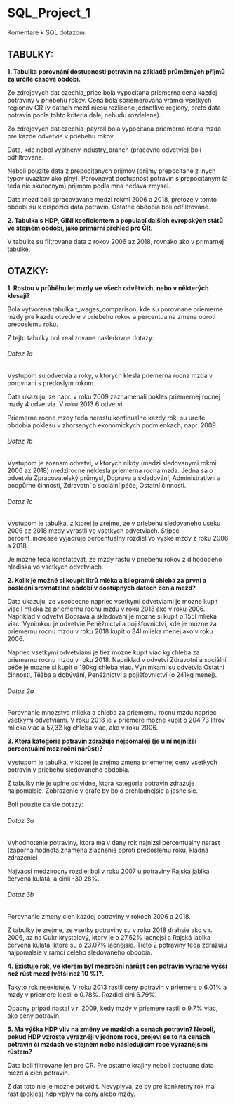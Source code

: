 # SQL_Project_1

Komentare k SQL dotazom:

## TABULKY:

**1. Tabulka porovnání dostupnosti potravin na základě průměrných příjmů za určité časové období.**

Zo zdrojovych dat czechia_price bola vypocitana priemerna cena kazdej potraviny v priebehu rokov. Cena bola spriemerovana vramci vsetkych regionov CR (v datach mezd niesu rozlisene jednotlive regiony, preto data potravin podla tohto kriteria dalej nebudu rozdelene).

Zo zdrojovych dat czechia_payroll bola vypocitana priemerna rocna mzda pre kazde odvetvie v priebehu rokov.

Data, kde nebol vyplneny industry_branch (pracovne odvetvie) boli odfiltrovane.

Neboli pouzite data z prepocitanych prijmov (prijmy prepocitane z inych typov uvazkov ako plny). Porovnavat dostupnost potravin s prepocitanym (a teda nie skutocnym) prijmom podla mna nedava zmysel.

Data mezd boli spracovavane medzi rokmi 2006 a 2018, pretoze v tomto obdobi su k dispozici data potravin. Ostatne obdobia boli odfiltrovane.

**2. Tabulka s HDP, GINI koeficientem a populací dalších evropských států ve stejném období, jako primární přehled pro ČR.**

V tabulke su filtrovane data z rokov 2006 az 2018, rovnako ako v primarnej tabulke.

## OTAZKY:

**1. Rostou v průběhu let mzdy ve všech odvětvích, nebo v některých klesají?**

Bola vytvorena tabulka t_wages_comparison, kde su porovnane priemerne mzdy pre kazde otvedvie v priebehu rokov a percentualna zmena oproti predoslemu roku.

Z tejto tabulky boli realizovane nasledovne dotazy:

###### Dotaz 1a

Vystupom su odvetvia a roky, v ktorych klesla priemerna rocna mzda v porovnani s predoslym rokom.

Data ukazuju, ze napr. v roku 2009 zaznamenali pokles priemernej rocnej mzdy 4 odvetvia. V roku 2013 6 odvetvi.

Priemerne rocne mzdy teda nerastu kontinualne kazdy rok, su urcite obdobia poklesu v zhorsenych ekonomickych podmienkach, napr. 2009.

###### Dotaz 1b

Vystupom je zoznam odvetvi, v ktorych nikdy (medzi sledovanymi rokmi 2006 az 2018) medzirocne neklesla priemerna rocna mzda. Jedna sa o odvetvia Zpracovatelský průmysl, Doprava a skladování, Administrativní a podpůrné činnosti, Zdravotní a sociální péče, Ostatní činnosti.

###### Dotaz 1c

Vystupom je tabulka, z ktorej je zrejme, ze v priebehu sledovaneho useku 2006 az 2018 mzdy vyrastli vo vsetkych odvetviach. Stlpec percent_increase vyjadruje percentualny rozdiel vo vyske mzdy z roku 2006 a 2018.

Je mozne teda konstatovat, ze mzdy rastu v priebehu rokov z dlhodobeho hladiska vo vsetkych odvetviach.

**2. Kolik je možné si koupit litrů mléka a kilogramů chleba za první a poslední srovnatelné období v dostupných datech cen a mezd?**

Data ukazuju, ze vseobecne napriec vsetkymi odvetviami je mozne kupit viac l mlieka za priemernu rocnu mzdu v roku 2018 ako v roku 2006. Napriklad v odvetvi Doprava a skladování je mozne si kupit o 155l mlieka viac. Vynimkou je odvetvie Peněžnictví a pojišťovnictví, kde je mozne za priemernu rocnu mzdu v roku 2018 kupit o 34l mlieka menej ako v roku 2006.

Napriec vsetkymi odvetviami je tiez mozne kupit viac kg chleba za priemernu rocnu mzdu v roku 2018. Napriklad v odvetvi Zdravotní a sociální péče je mozne si kupit o 190kg chleba viac. Vynimkami su odvetvia Ostatní činnosti, Těžba a dobývání, Peněžnictví a pojišťovnictví (o 241kg menej).

###### Dotaz 2a

Porovnanie mnozstva mlieka a chleba za priemernu rocnu mzdu napriec vsetkymi odvetviami. V roku 2018 je v priemere mozne kupit o 204,73 litrov mlieka viac a 57,32 kg chleba viac, ako v roku 2006.

**3. Která kategorie potravin zdražuje nejpomaleji (je u ní nejnižší percentuální meziroční nárůst)?**

Vystupom je tabulka, v ktorej je zrejma zmena priemernej ceny vsetkych potravin v priebehu sledovaneho obdobia.

Z tabulky nie je uplne ocividne, ktora kategoria potravin zdrazuje najpomalsie. Zobrazenie v grafe by bolo prehladnejsie a jasnejsie.

Boli pouzite dalsie dotazy:

###### Dotaz 3a

Vyhodnotenie potraviny, ktora ma v dany rok najnizsi percentualny narast (zaporna hodnota znamena zlacnenie oproti predoslemu roku, kladna zdrazenie).

Najvacsi medzirocny rozdiel bol v roku 2007 u potraviny Rajská jablka červená kulatá, a cinil -30.28%.

###### Dotaz 3b

Porovnanie zmeny cien kazdej potraviny v rokoch 2006 a 2018.

Z tabulky je zrejme, ze vsetky potraviny su v roku 2018 drahsie ako v r. 2006, az na Cukr krystalový, ktory je o 27.52% lacnejsi a Rajská jablka červená kulatá, ktore su o 23.07% lacnejsie. Tieto 2 potraviny teda zdrazuju najpomalsie v ramci celeho sledovaneho obdobia.

**4. Existuje rok, ve kterém byl meziroční nárůst cen potravin výrazně vyšší než růst mezd (větší než 10 %)?.**

Takyto rok neexistuje. V roku 2013 rastli ceny potravin v priemere o 6.01% a mzdy v priemere klesli o 0.78%. Rozdiel cini 6.79%.

Opacny pripad nastal v r. 2009, kedy mzdy v priemere rastli o 9.7% viac, ako ceny potravin.

**5. Má výška HDP vliv na změny ve mzdách a cenách potravin? Neboli, pokud HDP vzroste výrazněji v jednom roce, projeví se to na cenách potravin či mzdách ve stejném nebo následujícím roce výraznějším růstem?**

Data boli filtrovane len pre CR. Pre ostatne krajiny neboli dostupne data mezd a cien potravin.

Z dat toto nie je mozne potvrdit. Nevyplyva, ze by pre konkretny rok mal rast (pokles) hdp vplyv na ceny alebo mzdy.
